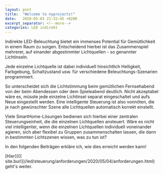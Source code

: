 ```yaml
---
layout: post
title:  "Welcome to nyprojects!"
date:   2020-05-03 21:32:45 +0200
excerpt_separator: <!--more-->
categories: LED indirekt
---
```

Indirekte LED-Beleuchtung bietet ein immenses Potential für Gemütlichkeit in einem Raum zu sorgen.
Entscheidend hierbei ist das
Zusammenspiel mehrerer, auf einander abgestimmter Lichtquellen <!--more--> - so genannter Lichtinseln.

Jede einzelne Lichtquelle ist dabei individuell hinsichtlich Helligkeit, Farbgebung, Schaltzustand usw. für verschiedene Beleuchtungs-Szenarien programmiert.

So unterscheidet sich die Lichtstimmung beim gemütlichen Fernsehabend von der beim Abendessen oder dem Spieleabend deutlich.
Nicht akzeptabel wäre es, müsste jede einzelne Lichtinsel separat eingeschaltet und aufs Neue eingestellt werden.
Eine intelligente Steuerung ist also vonnöten, die je nach gewünschter Szene alle Lichtquellen automatisch korrekt einstellt.

Viele SmartHome-Lösungen bedienen sich hierbei einer zentralen Steuerungseinheit, die die einzelnen Lichtquellen ansteuert.
Wäre es nicht viel intelligenter, wenn die einzelnen Lichtquellen individuell voneinander agieren, sich aber flexibel zu Gruppen zusammenschalten lassen, die dann in bestimmten Lichtszenen wissen, was zu tun ist?

In den folgenden Beiträgen erkläre ich, wie dies erreicht werden kann!

[Hier]({{ site.burl}}/led/steuerung/anforderungen/2020/05/04/anforderungen.html) geht's weiter.

